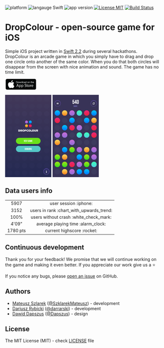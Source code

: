 ![platform](https://img.shields.io/badge/platform-iOS-brightgreen.svg)
![langauge Swift](https://img.shields.io/badge/language-Swift%202.2-brightgreen.svg)
![app version](https://img.shields.io/badge/version-1.0.3-brightgreen.svg)
[![License MIT](https://img.shields.io/badge/license-MIT-brightgreen.svg)](LICENSE)
[![Build Status](https://travis-ci.com/elpassion/el-color-game-ios.svg?token=nu9zU1tfHq8GJSir3pVq&branch=master)](https://travis-ci.com/elpassion/el-color-game-ios)

# DropColour - open-source game for iOS

Simple iOS project written in <a href="https://github.com/apple/swift">Swift 2.2</a> during several hackathons. DropColour is an arcade game in which you simply have to drag and drop one circle onto another of the same color. When you do that both circles will disappear from the screen with nice animation and sound. The game has no time limit.

[<img src="Images/app-store-logo.png" width="20%" height="20%"/>](https://t.co/5GlrejZSJe) 

<img src="Images/start_screen.png" width="30%" height="30%"/>
<img src="Images/game_screen.png" width="30%" height="30%"/>

## Data users info

<table>
  <tr align="center">
    <td>5907</td>
    <td>user session :iphone:</td>
  </tr>
  <tr align="center">
    <td>3152</td>
    <td>users in rank :chart_with_upwards_trend:</td>
  </tr>
  <tr align="center">
    <td>100%</td>
    <td>users without crash :white_check_mark:</td>
  </tr>
  <tr align="center">
    <td>4'09"</a></td>
    <td>average playing time :alarm_clock:</td>
  </tr>
  <tr align="center">
    <td>1780 pts</a></td>
    <td>current highscore :rocket:</td>
  </tr>
</table>

## Continuous development

Thank you for your feedback! We promise that we will continue working on the game and making it even better. If you appreciate our work give us a :star:

If you notice any bugs, please [open an issue](https://github.com/elpassion/el-color-game-ios/issues/new) on GitHub.

## Authors

- [Mateusz Szlarek](https://github.com/mateuszszklarek) ([@SzklarekMateusz](https://twitter.com/SzklarekMateusz)) - development
- [Dariusz Rybicki](https://github.com/darrarski) ([@darrarski](https://twitter.com/darrarski)) - development
- [Dawid Dapszus](https://dribbble.com/dashoo) ([@Dapszus](https://twitter.com/dapszus)) - design

## License

The MIT License (MIT) - check [LICENSE](LICENSE) file
